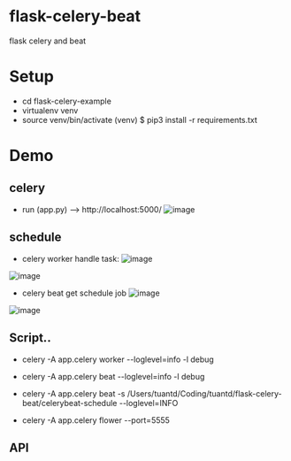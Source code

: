 # flask-celery-beat
flask celery and beat

# Setup

* cd flask-celery-example
* virtualenv venv
* source venv/bin/activate
(venv) $ pip3 install -r requirements.txt

# Demo

## celery
* run (app.py) --> http://localhost:5000/
![image](https://user-images.githubusercontent.com/74556484/184597081-b99f9e5f-08d2-46a2-9687-6d0b631e3344.png)

## schedule
* celery worker handle task:
![image](https://user-images.githubusercontent.com/74556484/184596170-a5ccd2c8-d564-40b7-89a1-ed08e32ce914.png)

![image](https://user-images.githubusercontent.com/74556484/184596025-cac68069-49cc-4f31-8dca-b513f8abc24d.png)

* celery beat get schedule job
![image](https://user-images.githubusercontent.com/74556484/184596364-8e254045-c119-4183-b069-f6d25a65264c.png)

![image](https://user-images.githubusercontent.com/74556484/184596455-45b86630-aadd-4c5c-8295-dd88654336d9.png)

## Script..
* celery -A app.celery worker --loglevel=info -l debug

* celery -A app.celery beat --loglevel=info -l debug

* celery -A app.celery beat -s /Users/tuantd/Coding/tuantd/flask-celery-beat/celerybeat-schedule --loglevel=INFO

* celery -A app.celery flower --port=5555

## API
